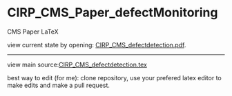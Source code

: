 # CIRP_CMS_Paper_defectMonitoring
 CMS Paper LaTeX

view current state by opening: [CIRP_CMS_defectdetection.pdf](https://github.com/JoKimmle/CIRP_CMS_tex/blob/main/CIRP_CMS_defectdetection.pdf).

---

view main source:[CIRP_CMS_defectdetection.tex](https://github.com/JoKimmle/CIRP_CMS_tex/blob/main/CIRP_CMS_defectdetection.tex)

best way to edit (for me): clone repository, use your prefered latex editor to make edits and make a pull request.
